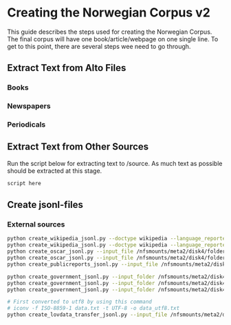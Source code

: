 # Creating the Norwegian Corpus v2
This guide describes the steps used for creating the Norwegian Corpus. The final corpus will have one book/article/webpage on one single line. To get to this point, there are several steps wee need to go through.


## Extract Text from Alto Files

### Books
### Newspapers
### Periodicals


## Extract Text from Other Sources
Run the script below for extracting text to /source. As much text as possible should be extracted at this stage.
```bash
script here
```

## Create jsonl-files
### External sources

```bash
python create_wikipedia_jsonl.py --doctype wikipedia --language_reported nno --input_file /nfsmounts/meta2/disk4/folder1/nancy/content/text/v2/source_1/wikipedia_nno/nno.wikipedia.json --output_file /nfsmounts/meta2/disk4/folder1/nancy/content/text/v2/jsonl_2/wikipedia_nno.jsonl
python create_wikipedia_jsonl.py --doctype wikipedia --language_reported nob --input_file /nfsmounts/meta2/disk4/folder1/nancy/content/text/v2/source_1/wikipedia_nob/nob.wikipedia.json --output_file /nfsmounts/meta2/disk4/folder1/nancy/content/text/v2/jsonl_2/wikipedia_nob.jsonl
python create_oscar_jsonl.py --input_file /nfsmounts/meta2/disk4/folder1/nancy/content/text/v2/source_1/oscar/nn_dedup.txt --output_file /nfsmounts/meta2/disk4/folder1/nancy/content/text/v2/jsonl_2/oscar_nno.jsonl --doctype oscar --language_reported nno
python create_oscar_jsonl.py --input_file /nfsmounts/meta2/disk4/folder1/nancy/content/text/v2/source_1/oscar/no_dedup.txt --output_file /nfsmounts/meta2/disk4/folder1/nancy/content/text/v2/jsonl_2/oscar_nob.jsonl --doctype oscar --language_reported nob
python create_publicreports_jsonl.py --input_file /nfsmounts/meta2/disk4/folder1/nancy/content/text/v2/source_1/publicreports/ --output_file /nfsmounts/meta2/disk4/folder1/nancy/content/text/v2/jsonl_2/public_reports.jsonl --doctype publicreport

python create_government_jsonl.py --input_folder /nfsmounts/meta2/disk4/folder1/nancy/content/text/v2/source_1/government/xhtml/nb/ --language_reported nbo --doc_type government --output_file /nfsmounts/meta2/disk4/folder1/nancy/content/text/v2/jsonl_2/government_nbo.jsonl
python create_government_jsonl.py --input_folder /nfsmounts/meta2/disk4/folder1/nancy/content/text/v2/source_1/government/xhtml/nn/ --language_reported nno --doc_type government --output_file /nfsmounts/meta2/disk4/folder1/nancy/content/text/v2/jsonl_2/government_nno.jsonl
python create_government_jsonl.py --input_folder /nfsmounts/meta2/disk4/folder1/nancy/content/text/v2/source_1/government/xhtml/en/ --language_reported en --doc_type government --output_file /nfsmounts/meta2/disk4/folder1/nancy/content/text/v2/jsonl_2/government_en.jsonl

# First converted to utf8 by using this command
# iconv -f ISO-8859-1 data.txt -t UTF-8 -o data_utf8.txt
python create_lovdata_transfer_jsonl.py --input_file /nfsmounts/meta2/disk4/folder1/nancy/content/text/v2/source_1/lovdata_transfer/data_utf8.txt --doc_type lovdata_transfer --output_file /nfsmounts/meta2/disk4/folder1/nancy/content/text/v2/jsonl_2/lovdata_transfer.jsonl


````
